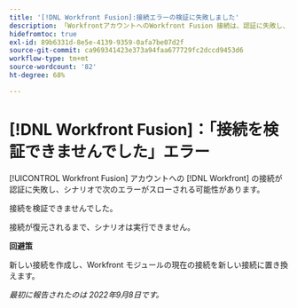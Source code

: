 ```yaml
---
title: '[!DNL Workfront Fusion]:接続エラーの検証に失敗しました'
description: 「WorkfrontアカウントへのWorkfront Fusion 接続は、認証に失敗し、シナリオで次のエラーが発生する場合があります。接続を検証できませんでした。'
hidefromtoc: true
exl-id: 89b6331d-8e5e-4139-9359-0afa7be07d2f
source-git-commit: ca969341423e373a94faa677729fc2dccd9453d6
workflow-type: tm+mt
source-wordcount: '82'
ht-degree: 68%

---
```


# [!DNL Workfront Fusion]：「接続を検証できませんでした」エラー

<!--This article is live by request for the workaround-->

[!UICONTROL Workfront Fusion] アカウントへの [!DNL Workfront] の接続が認証に失敗し、シナリオで次のエラーがスローされる可能性があります。

接続を検証できませんでした。

接続が復元されるまで、シナリオは実行できません。

**回避策**

新しい接続を作成し、Workfront モジュールの現在の接続を新しい接続に置き換えます。

_最初に報告されたのは 2022年9月8日です。_

